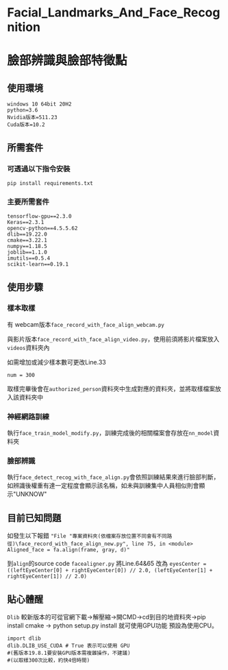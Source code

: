 ﻿# Facial_Landmarks_And_Face_Recognition

# 臉部辨識與臉部特徵點

## 使用環境

```
windows 10 64bit 20H2
python=3.6
Nvidia版本=511.23
Cuda版本=10.2
```

## 所需套件

### 可透過以下指令安裝

```
pip install requirements.txt
```

### 主要所需套件

```
tensorflow-gpu==2.3.0
Keras==2.3.1
opencv-python==4.5.5.62
dlib==19.22.0
cmake==3.22.1
numpy==1.18.5
joblib==1.1.0
imutils==0.5.4
scikit-learn==0.19.1
```

## 使用步驟

### 樣本取樣

有 webcam版本`face_record_with_face_align_webcam.py`

與影片版本`face_record_with_face_align_video.py`，使用前須將影片檔案放入`videos`資料夾內

如需增加或減少樣本數可更改Line.33

```
num = 300
```

取樣完畢後會在`authorized_person`資料夾中生成對應的資料夾，並將取樣檔案放入該資料夾中

### 神經網路訓練

執行`face_train_model_modify.py`，訓練完成後的相關檔案會存放在`nn_model`資料夾

### 臉部辨識

執行`face_detect_recog_with_face_align.py`會依照訓練結果來進行臉部判斷，如辨識後權重有達一定程度會顯示該名稱，如未與訓練集中人員相似則會顯示"UNKNOW"

## 目前已知問題

如發生以下報錯
`"File "專案資料夾(依檔案存放位置不同會有不同路徑)\face_record_with_face_align_new.py", line 75, in <module> Aligned_face = fa.align(frame, gray, d)"`

到`align`的source code `facealigner.py` 將Line.64&65 改為 `eyesCenter = ((leftEyeCenter[0] + rightEyeCenter[0]) // 2.0, (leftEyeCenter[1] + rightEyeCenter[1]) // 2.0)`

## 貼心體醒

`Dlib` 較新版本的可從官網下載->解壓縮->開CMD->cd到目的地資料夾->pip install cmake -> python setup.py install 就可使用GPU功能 預設為使用CPU。

```----------------#Dlib GPU ----------------
import dlib
dlib.DLIB_USE_CUDA # True 表示可以使用 GPU
#(舊版本19.8.1要安裝GPU版本需複雜操作，不建議)
#(以取樣300次比較，約快4倍時間)
```
